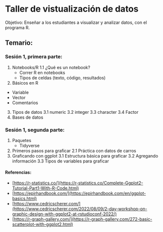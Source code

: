 # Taller de vistualización de datos

Objetivo: Enseñar a los estudiantes a visualizar y analizar datos, con el programa R.

## Temario:

### Sesión 1, primera parte: 

1. Notebooks/R
  1.1 ¿Qué es un notebook?
     - Correr R en notebooks
     - Tipos de celdas (texto, código, resultados)
2. Básicos en R
  - Variable 
  - Vector
  - Comentarios
3. Tipos de datos
  3.1 numeric
  3.2 integer
  3.3 character
  3.4 Factor
4. Bases de datos

### Sesión 1, segunda parte: 

1. Paquetes
   - Tidyverse
2. Primeros pasos para graficar
   2.1 Práctica con datos de carros
3. Graficando con ggplot
   3.1 Estructura básica para graficar
   3.2 Agregando información
   3.3 Tipos de variables para graficar



#### Referencias:

- [https://r-statistics.co/](https://r-statistics.co/Complete-Ggplot2-Tutorial-Part1-With-R-Code.html)
- [https://epirhandbook.com/](https://epirhandbook.com/en/ggplot-basics.html)
- [https://www.cedricscherer.com/](https://www.cedricscherer.com/2022/08/09/2-day-workshop-on-graphic-design-with-ggplot2-at-rstudioconf-2022/)
- [https://r-graph-gallery.com/](https://r-graph-gallery.com/272-basic-scatterplot-with-ggplot2.html)

